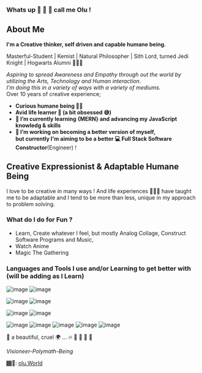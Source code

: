 ### Whats up 👋 🦾 💛  call me Olu !

<!--
**EshuShango/EshuShango** is a ✨ _special_ ✨ repository because its `README.md` (this file) appears on your GitHub profile.

Here are some ideas to get you started:

- 🔭 I’m currently working on ...
- 🌱 I’m currently learning ...
- 👯 I’m looking to collaborate on ...
- 🤔I’m looking for help with ...
- 💬 Ask me about ...
- 📫 How to reach me: ...
- 😄 Pronouns: ...
- ⚡ Fun fact: ...
-->
## About Me

**I'm a Creative thinker, self driven and capable humane being.**

 Masterful-Student | Kemist | Natural Philosopher | Sith Lord, turned Jedi Knight | Hogwarts Alumni 🧙🏾‍♂️

_Aspiring to spread Awareness and Empathy through out the world by utilizing the Arts, Technology and Human interaction.
<br/>
I'm doing this in a variety of ways with a variety of mediums._ <br/>
Over 10 years of creative experience; 

- **Curious humane being 🤔🧐**
- **Avid life learner 🧠 (a bit obsessed 😅)**
- **🌱 I’m currently learning {MERN} and advancing my JavaScript knowledg & skills**
- **🔭 I’m working on becoming a better version of myself, <br/>but currently I'm aiming to be a better 💻 Full Stack Software Constructor**(Engineer) ! 

## Creative Expressionist & Adaptable Humane Being  

I love to be creative in many ways ! And life experiences 🧗🏾‍♂️ have taught me to be adaptable and I tend to be more than less, unique in my approach to problem solving.

### What do I do for Fun ?
- Learn, Create whatever I feel, but mostly Analog Collage, Construct Software Programs and Music, 
- Watch Anime
- Magic The Gathering 

### Languages and Tools I use and/or Learning to get better with (will be adding as I Learn)

![image](https://img.shields.io/badge/CodeNewbie-9013FE?style=for-the-badge&logo=CodeNewbie&logoColor=white)
![image](https://img.shields.io/badge/dev.to-0A0A0A?style=for-the-badge&logo=devdotto&logoColor=white)

![image](https://img.shields.io/badge/JavaScript-323330?style=for-the-badge&logo=javascript&logoColor=F7DF1E)
![image](https://img.shields.io/badge/Bootstrap-563D7C?style=for-the-badge&logo=bootstrap&logoColor=white)

![image](https://img.shields.io/badge/Adobe%20XD-470137?style=for-the-badge&logo=Adobe%20XD&logoColor=#FF61F6)
![image](https://img.shields.io/badge/Figma-F24E1E?style=for-the-badge&logo=figma&logoColor=white)


![image](https://img.shields.io/badge/MySQL-005C84?style=for-the-badge&logo=mysql&logoColor=white)
![image](https://img.shields.io/badge/MongoDB-4EA94B?style=for-the-badge&logo=mongodb&logoColor=white)
![image](https://img.shields.io/badge/Express.js-000000?style=for-the-badge&logo=express&logoColor=white)
![image](https://img.shields.io/badge/React-20232A?style=for-the-badge&logo=react&logoColor=61DAFB)
![image](https://img.shields.io/badge/Node.js-339933?style=for-the-badge&logo=nodedotjs&logoColor=white)

  
  
  💛 a beautiful, cruel 🌍
… 
🔥 💨 🌊 🌱 🌈 

_Visioneer-Polymath-Being_

🏾‍🎨:
[olu.World](http://olu.world/)
